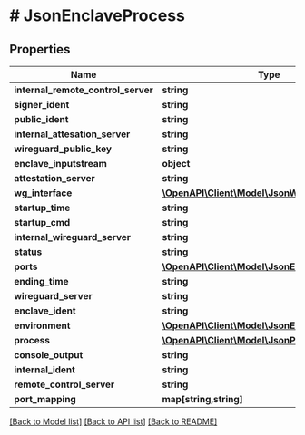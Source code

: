 # # JsonEnclaveProcess

## Properties

Name | Type | Description | Notes
------------ | ------------- | ------------- | -------------
**internal_remote_control_server** | **string** |  | [optional]
**signer_ident** | **string** |  | [optional]
**public_ident** | **string** |  | [optional]
**internal_attesation_server** | **string** |  | [optional]
**wireguard_public_key** | **string** |  | [optional]
**enclave_inputstream** | **object** |  | [optional]
**attestation_server** | **string** |  | [optional]
**wg_interface** | [**\OpenAPI\Client\Model\JsonWireguardInterface**](JsonWireguardInterface.md) |  | [optional]
**startup_time** | **string** |  | [optional]
**startup_cmd** | **string** |  | [optional]
**internal_wireguard_server** | **string** |  | [optional]
**status** | **string** |  | [optional]
**ports** | [**\OpenAPI\Client\Model\JsonEnclavePort[]**](JsonEnclavePort.md) |  | [optional]
**ending_time** | **string** |  | [optional]
**wireguard_server** | **string** |  | [optional]
**enclave_ident** | **string** |  | [optional]
**environment** | [**\OpenAPI\Client\Model\JsonEnvironment**](JsonEnvironment.md) |  | [optional]
**process** | [**\OpenAPI\Client\Model\JsonProcess**](JsonProcess.md) |  | [optional]
**console_output** | **string** |  | [optional]
**internal_ident** | **string** |  | [optional]
**remote_control_server** | **string** |  | [optional]
**port_mapping** | **map[string,string]** |  | [optional]

[[Back to Model list]](../../README.md#models) [[Back to API list]](../../README.md#endpoints) [[Back to README]](../../README.md)
